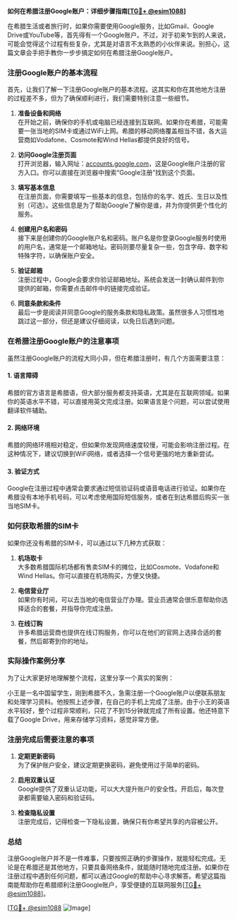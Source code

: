**如何在希腊注册Google账户：详细步骤指南[[TG💪+ @esim1088](https://t.me/s/esim1088)]**

在希腊生活或者旅行时，如果你需要使用Google服务，比如Gmail、Google Drive或YouTube等，首先得有一个Google账户。不过，对于初来乍到的人来说，可能会觉得这个过程有些复杂，尤其是对语言不太熟悉的小伙伴来说。别担心，这篇文章会手把手教你一步步搞定如何在希腊注册Google账户。

### 注册Google账户的基本流程

首先，让我们了解一下注册Google账户的基本流程。这其实和你在其他地方注册的过程差不多，但为了确保顺利进行，我们需要特别注意一些细节。

1. **准备设备和网络**  
   在开始之前，确保你的手机或电脑已经连接到互联网。如果你在希腊，可能需要一张当地的SIM卡或通过WiFi上网。希腊的移动网络覆盖相当不错，各大运营商如Vodafone、Cosmote和Wind Hellas都提供良好的信号。

2. **访问Google注册页面**  
   打开浏览器，输入网址：[accounts.google.com](http://accounts.google.com)，这是Google账户注册的官方入口。你可以直接在浏览器中搜索“Google注册”找到这个页面。

3. **填写基本信息**  
   在注册页面，你需要填写一些基本的信息，包括你的名字、姓氏、生日以及性别（可选）。这些信息是为了帮助Google了解你是谁，并为你提供更个性化的服务。

4. **创建用户名和密码**  
   接下来是创建你的Google账户名和密码。账户名是你登录Google服务时使用的用户名，通常是一个邮箱地址。密码则要尽量复杂一些，包含字母、数字和特殊字符，以确保账户安全。

5. **验证邮箱**  
   注册过程中，Google会要求你验证邮箱地址。系统会发送一封确认邮件到你提供的邮箱，你需要点击邮件中的链接完成验证。

6. **同意条款和条件**  
   最后一步是阅读并同意Google的服务条款和隐私政策。虽然很多人习惯性地跳过这一部分，但还是建议仔细阅读，以免日后遇到问题。

### 在希腊注册Google账户的注意事项

虽然注册Google账户的流程大同小异，但在希腊注册时，有几个方面需要注意：

#### 1. 语言障碍
希腊的官方语言是希腊语，但大部分服务都支持英语，尤其是在互联网领域。如果你的英语水平不错，可以直接用英文完成注册。如果语言是个问题，可以尝试使用翻译软件辅助。

#### 2. 网络环境
希腊的网络环境相对稳定，但如果你发现网络速度较慢，可能会影响注册过程。在这种情况下，建议切换到WiFi网络，或者选择一个信号更强的地方重新尝试。

#### 3. 验证方式
Google在注册过程中通常会要求通过短信验证码或语音电话进行验证。如果你在希腊没有本地手机号码，可以考虑使用国际短信服务，或者在到达希腊后购买一张当地SIM卡。

### 如何获取希腊的SIM卡

如果你还没有希腊的SIM卡，可以通过以下几种方式获取：

1. **机场取卡**  
   大多数希腊国际机场都有售卖SIM卡的摊位，比如Cosmote、Vodafone和Wind Hellas。你可以直接在机场购买，方便又快捷。

2. **电信营业厅**  
   如果你有时间，可以去当地的电信营业厅办理。营业员通常会很乐意帮助你选择适合的套餐，并指导你完成注册。

3. **在线订购**  
   许多希腊运营商也提供在线订购服务，你可以在他们的官网上选择合适的套餐，然后邮寄到你的地址。

### 实际操作案例分享

为了让大家更好地理解整个流程，这里分享一个真实的案例：

小王是一名中国留学生，刚到希腊不久，急需注册一个Google账户以便联系朋友和处理学习资料。他按照上述步骤，在自己的手机上完成了注册。由于小王的英语水平较好，整个过程非常顺利，只花了不到15分钟就完成了所有设置。他还特意下载了Google Drive，用来存储学习资料，感觉非常方便。

### 注册完成后需要注意的事项

1. **定期更新密码**  
   为了保护账户安全，建议定期更换密码，避免使用过于简单的密码。

2. **启用双重认证**  
   Google提供了双重认证功能，可以大大提升账户的安全性。开启后，每次登录都需要输入密码和验证码。

3. **检查隐私设置**  
   注册完成后，记得检查一下隐私设置，确保只有你希望共享的内容被公开。

### 总结

注册Google账户并不是一件难事，只要按照正确的步骤操作，就能轻松完成。无论是在希腊还是其他地方，只要具备网络条件，就能随时随地完成注册。如果你在注册过程中遇到任何问题，都可以通过Google的帮助中心寻求解答。希望这篇指南能帮助你在希腊顺利注册Google账户，享受便捷的互联网服务[[TG💪+ @esim1088](https://t.me/s/esim1088)]。

[[TG💪+ @esim1088](https://t.me/s/esim1088) ![Image](https://i.postimg.cc/4NQfJmqS/Snipaste-2025-05-13-00-14-12.png)]